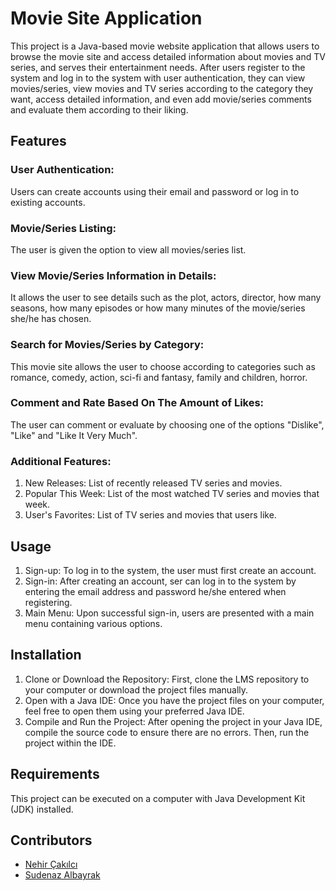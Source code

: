 # Movie Site Application

This project is a Java-based movie website application that allows users to browse the movie site and access detailed information about movies and TV series, and serves their entertainment needs. After users register to the system and log in to the system with user authentication, they can view movies/series, view movies and TV series according to the category they want, access detailed information, and even add movie/series comments and evaluate them according to their liking.

## Features

### User Authentication:
Users can create accounts using their email and password or log in to existing accounts.
### Movie/Series Listing:
The user is given the option to view all movies/series list.
### View Movie/Series Information in Details:
It allows the user to see details such as the plot, actors, director, how many seasons, how many episodes or how many minutes of the movie/series she/he has chosen.
### Search for Movies/Series by Category: 
This movie site allows the user to choose according to categories such as romance, comedy, action, sci-fi and fantasy, family and children, horror.
### Comment and Rate Based On The Amount of Likes:
The user can comment or evaluate by choosing one of the options "Dislike", "Like" and "Like It Very Much".
### Additional Features: 
1. New Releases: List of recently released TV series and movies.
2. Popular This Week: List of the most watched TV series and movies that week.
3. User's Favorites: List of TV series and movies that users like.

## Usage
1. Sign-up:
   To log in to the system, the user must first create an account.
2. Sign-in:
   After creating an account, ser can log in to the system by entering the email address and password he/she entered when registering.
3. Main Menu:
   Upon successful sign-in, users are presented with a main menu containing various options.

## Installation
  1. Clone or Download the Repository: First, clone the LMS repository to your computer or download the project files manually.
  2. Open with a Java IDE: Once you have the project files on your computer, feel free to open them using your preferred Java IDE.
  3. Compile and Run the Project: After opening the project in your Java IDE, compile the source code to ensure there are no errors. Then, run the project within the IDE.

## Requirements
This project can be executed on a computer with Java Development Kit (JDK) installed.

## Contributors
- [Nehir Çakılcı](https://github.com/Nehir0109)
- [Sudenaz Albayrak](https://github.com/sudenazz7)


